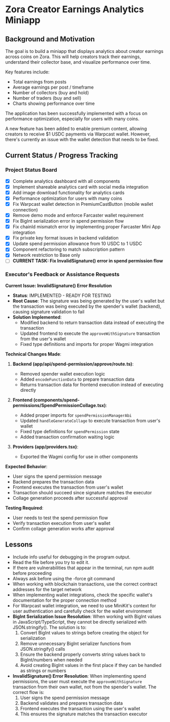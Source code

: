# Zora Creator Earnings Analytics Miniapp

## Background and Motivation
The goal is to build a miniapp that displays analytics about creator earnings across coins on Zora. This will help creators track their earnings, understand their collector base, and visualize performance over time.

Key features include:
- Total earnings from posts
- Average earnings per post / timeframe
- Number of collectors (buy and hold)
- Number of traders (buy and sell)
- Charts showing performance over time

The application has been successfully implemented with a focus on performance optimization, especially for users with many coins.

A new feature has been added to enable premium content, allowing creators to receive $1 USDC payments via Warpcast wallet. However, there's currently an issue with the wallet detection that needs to be fixed.

## Current Status / Progress Tracking

### Project Status Board
- [x] Complete analytics dashboard with all components
- [x] Implement shareable analytics card with social media integration
- [x] Add image download functionality for analytics cards
- [x] Performance optimization for users with many coins
- [x] Fix Warpcast wallet detection in PremiumCastButton (mobile wallet connection)
- [x] Remove demo mode and enforce Farcaster wallet requirement
- [x] Fix BigInt serialization error in spend permission flow
- [x] Fix chainId mismatch error by implementing proper Farcaster Mini App integration
- [x] Fix private key format issues in backend validation
- [x] Update spend permission allowance from 10 USDC to 1 USDC
- [x] Component refactoring to match subscription pattern
- [x] Network restriction to Base only
- [ ] **CURRENT TASK: Fix InvalidSignature() error in spend permission flow**

### Executor's Feedback or Assistance Requests

**Current Issue: InvalidSignature() Error Resolution**
- **Status**: IMPLEMENTED - READY FOR TESTING
- **Root Cause**: The signature was being generated by the user's wallet but the transaction was being executed by the spender's wallet (backend), causing signature validation to fail
- **Solution Implemented**: 
  - Modified backend to return transaction data instead of executing the transaction
  - Updated frontend to execute the `approveWithSignature` transaction from the user's wallet
  - Fixed type definitions and imports for proper Wagmi integration

**Technical Changes Made**:
1. **Backend (app/api/spend-permission/approve/route.ts)**:
   - Removed spender wallet execution logic
   - Added `encodeFunctionData` to prepare transaction data
   - Returns transaction data for frontend execution instead of executing directly

2. **Frontend (components/spend-permissions/SpendPermissionCollage.tsx)**:
   - Added proper imports for `spendPermissionManagerAbi`
   - Updated `handleGenerateCollage` to execute transaction from user's wallet
   - Fixed type definitions for `spendPermission` state
   - Added transaction confirmation waiting logic

3. **Providers (app/providers.tsx)**:
   - Exported the Wagmi config for use in other components

**Expected Behavior**:
- User signs the spend permission message
- Backend prepares the transaction data
- Frontend executes the transaction from user's wallet
- Transaction should succeed since signature matches the executor
- Collage generation proceeds after successful approval

**Testing Required**:
- User needs to test the spend permission flow
- Verify transaction execution from user's wallet
- Confirm collage generation works after approval

## Lessons
- Include info useful for debugging in the program output.
- Read the file before you try to edit it.
- If there are vulnerabilities that appear in the terminal, run npm audit before proceeding
- Always ask before using the -force git command
- When working with blockchain transactions, use the correct contract addresses for the target network
- When implementing wallet integrations, check the specific wallet's documentation for the proper connection method
- For Warpcast wallet integration, we need to use MiniKit's context for user authentication and carefully check for the wallet environment
- **BigInt Serialization Issue Resolution**: When working with BigInt values in JavaScript/TypeScript, they cannot be directly serialized with JSON.stringify(). The solution is to:
  1. Convert BigInt values to strings before creating the object for serialization
  2. Remove unnecessary BigInt serializer functions from JSON.stringify() calls
  3. Ensure the backend properly converts string values back to BigInt/numbers when needed
  4. Avoid creating BigInt values in the first place if they can be handled as strings or numbers
- **InvalidSignature() Error Resolution**: When implementing spend permissions, the user must execute the `approveWithSignature` transaction from their own wallet, not from the spender's wallet. The correct flow is:
  1. User signs the spend permission message
  2. Backend validates and prepares transaction data
  3. Frontend executes the transaction using the user's wallet
  4. This ensures the signature matches the transaction executor